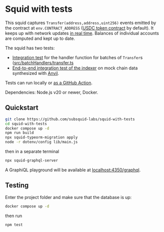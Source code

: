 # Squid with tests

This squid captures `Transfer(address,address,uint256)` events emitted by the contract at `env.CONTRACT_ADDRESS` ([USDC token contract](https://etherscan.io/address/0xa0b86991c6218b36c1d19d4a2e9eb0ce3606eb48) by default). It keeps up with network updates [in real time](https://docs.sqd.ai/sdk/resources/unfinalized-blocks/). Balances of individual accounts are computed and kept up to date.

The squid has two tests:

 - [Integration test](/src/batchHandlers/transfer.int.test.ts) for the handler function for batches of `Transfer`s ([src/batchHandlers/transfer.ts](/src/batchHandlers/transfer.ts)
 - [End-to-end integration test of the indexer](/src/main.anvil.int.test.ts) on mock chain data synthesized with [Anvil](https://getfoundry.sh/anvil/overview).

Tests can run locally or [as a GitHub Action](/.github/workflows/run_tests.yml).

Dependencies: Node.js v20 or newer, Docker.

## Quickstart

```bash
git clone https://github.com/subsquid-labs/squid-with-tests
cd squid-with-tests
docker compose up -d
npm run build
npx squid-typeorm-migration apply
node -r dotenv/config lib/main.js
```
then in a separate terminal
```bash
npx squid-graphql-server
```

A GraphiQL playground will be available at [localhost:4350/graphql](http://localhost:4350/graphql).

## Testing

Enter the project folder and make sure that the database is up:
```bash
docker compose up -d
```
then run
```bash
npm test
```